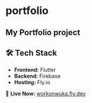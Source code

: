 # portfolio

## My Portfolio project

## 🛠️ Tech Stack

- **Frontend:** Flutter
- **Backend:** Firebase
- **Hosting:** Fly.io

🔗 **Live Now:** [workonwuka.fly.dev](https://workonwuka.fly.dev/) 